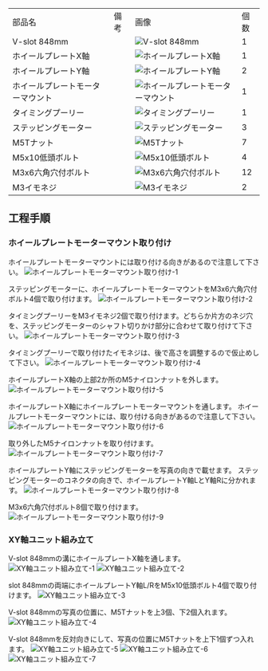 <table class="packing-list">
    <tbody>
        <tr>
            <td>部品名</td>
            <td>備考</td>
            <td class="packing-img">画像</td>
            <td>個数</td>
        </tr>
        <tr>
            <td>V-slot 848mm</td>
            <td></td>
            <td><img src="./images/packing/001.jpg" alt="V-slot 848mm"></td>
            <td>1</td>
        </tr>
        <tr>
            <td>ホイールプレートX軸</td>
            <td></td>
            <td><img src="./images/packing/034.jpg" alt="ホイールプレートX軸"></td>
            <td>1</td>
        </tr>
        <tr>
            <td>ホイールプレートY軸</td>
            <td></td>
            <td><img src="./images/packing/035.jpg" alt="ホイールプレートY軸"></td>
            <td>2</td>
        </tr>
        <tr>
            <td>ホイールプレートモーターマウント</td>
            <td></td>
            <td><img src="./images/packing/050.jpg" alt="ホイールプレートモーターマウント"></td>
            <td>1</td>
        </tr>
        <tr>
            <td>タイミングプーリー</td>
            <td></td>
            <td><img src="./images/packing/044.jpg" alt="タイミングプーリー"></td>
            <td>1</td>
        </tr>
        <tr>
            <td>ステッピングモーター</td>
            <td></td>
            <td><img src="./images/packing/033.jpg" alt="ステッピングモーター"></td>
            <td>3</td>
        </tr>
        <tr>
            <td>M5Tナット</td>
            <td></td>
            <td><img src="./images/packing/030.jpg" alt="M5Tナット"></td>
            <td>7</td>
        </tr>
        <tr>
            <td>M5x10低頭ボルト</td>
            <td></td>
            <td><img src="./images/packing/086.jpg" alt="M5x10低頭ボルト"></td>
            <td>4</td>
        </tr>
        <tr>
            <td>M3x6六角穴付ボルト</td>
            <td></td>
            <td><img src="./images/packing/097.jpg" alt="M3x6六角穴付ボルト"></td>
            <td>12</td>
        </tr>
        <tr>
            <td>M3イモネジ</td>
            <td></td>
            <td><img src="./images/packing/134.jpg" alt="M3イモネジ"></td>
            <td>2</td>
        </tr>
    </tbody>
</table>

## 工程手順

### ホイールプレートモーターマウント取り付け
ホイールプレートモーターマウントには取り付ける向きがあるので注意して下さい。
<img src="./images/05/001.jpg" alt="ホイールプレートモーターマウント取り付け-1">

ステッピングモーターに、ホイールプレートモーターマウントをM3x6六角穴付ボルト4個で取り付けます。
<img src="./images/05/002.jpg" alt="ホイールプレートモーターマウント取り付け-2">

タイミングプーリーをM3イモネジ2個で取り付けます。どちらか片方のネジ穴を、ステッピングモーターのシャフト切りかけ部分に合わせて取り付けて下さい。
<img src="./images/05/003.jpg" alt="ホイールプレートモーターマウント取り付け-3">

タイミングプーリーで取り付けたイモネジは、後で高さを調整するので仮止めして下さい。
<img src="./images/05/004.jpg" alt="ホイールプレートモーターマウント取り付け-4">

ホイールプレートX軸の上部2か所のM5ナイロンナットを外します。
<img src="./images/05/005.jpg" alt="ホイールプレートモーターマウント取り付け-5">

ホイールプレートX軸にホイールプレートモーターマウントを通します。
ホイールプレートモーターマウントには、取り付ける向きがあるので注意して下さい。
<img src="./images/05/006.jpg" alt="ホイールプレートモーターマウント取り付け-6">

取り外したM5ナイロンナットを取り付けます。
<img src="./images/05/007.jpg" alt="ホイールプレートモーターマウント取り付け-7">

ホイールプレートY軸にステッピングモーターを写真の向きで載せます。
ステッピングモーターのコネクタの向きで、ホイールプレートY軸LとY軸Rに分かれます。
<img src="./images/05/008.jpg" alt="ホイールプレートモーターマウント取り付け-8">

M3x6六角穴付ボルト8個で取り付けます。
<img src="./images/05/009.jpg" alt="ホイールプレートモーターマウント取り付け-9">

### XY軸ユニット組み立て

V-slot 848mmの溝にホイールプレートX軸を通します。
<img src="./images/05/010.jpg" alt="XY軸ユニット組み立て-1">
<img src="./images/05/011.jpg" alt="XY軸ユニット組み立て-2">

slot 848mmの両端にホイールプレートY軸L/RをM5x10低頭ボルト4個で取り付けます。
<img src="./images/05/012.jpg" alt="XY軸ユニット組み立て-3">

V-slot 848mmの写真の位置に、M5Tナットを上3個、下2個入れます。
<img src="./images/05/013.jpg" alt="XY軸ユニット組み立て-4">

V-slot 848mmを反対向きにして、写真の位置にM5Tナットを上下1個ずつ入れます。
<img src="./images/05/014.jpg" alt="XY軸ユニット組み立て-5">
<img src="./images/05/015.jpg" alt="XY軸ユニット組み立て-6">
<img src="./images/05/016.jpg" alt="XY軸ユニット組み立て-7">